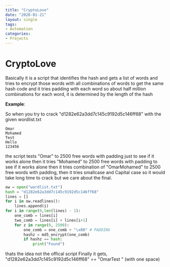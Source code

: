 ```yaml
---
title: "CryptoLove"
date: "2020-01-21"
layout: single
tags:
- Automation
categories:
- Projects
---
```


# CryptoLove
Basically it is a script that identifies the hash and gets a list of words
and tries to encrypt those words with all combinations of words to get the
same hash code and it tries padding with each word so about half million
combinations for each word, it is determined by the length of the hash

**Example**:

So when you try to crack "d1282e62a3dd7c145c9192d5c146ff68"
with the given wordlist.txt
```
Omar
Mohamed
Test
Hello
123456
```
the script tests "Omar" to 2500 free words with padding just to see if it
works alone then it tries "Mohamed" to 2500 free words with padding to see
if it works alone then it tries combination of "OmarMohamed" to 2500 free
words with padding, then it tries smallcase and Capital case so it would
take long time to crack but we care about the final.

```python
ow = open("wordlist.txt")
hash = "d1282e62a3dd7c145c9192d5c146ff68"
lines = []
for i in ow.readlines():
    lines.append(i)
for i in range(0,len(lines) - 1):
    one_comb = lines[i]
    two_comb = lines[i] + lines[i+1]
    for z in range(0, 2500):
        one_comb = one_comb + "\x00" # PADDING
        hashz = md5_encrypt(one_comb)
        if hashz == hash:
            print("Found")
```
thats the idea not the offical script
Finally it gets, "d1282e62a3dd7c145c9192d5c146ff68" == "OmarTest " (with one space)
